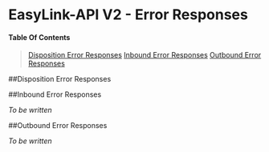 # EasyLink-API V2 - Error Responses

#### Table Of Contents

> [Disposition Error Responses](#disposition-error-responses)
> [Inbound Error Responses](#inbound-error-responses)
> [Outbound Error Responses](#outbound-error-responses)

##Disposition Error Responses

  

##Inbound Error Responses

*To be written*

##Outbound Error Responses

*To be written*
